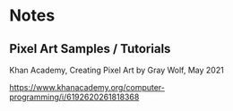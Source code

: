 # Notes


## Pixel Art Samples / Tutorials


Khan Academy, Creating Pixel Art by Gray Wolf, May 2021

<https://www.khanacademy.org/computer-programming/i/6192620261818368>

